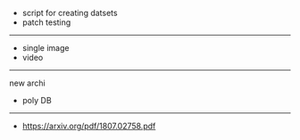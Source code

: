 * script for creating datsets
* patch testing

-------
* single image
* video

------
new archi
* poly DB

------
* https://arxiv.org/pdf/1807.02758.pdf
